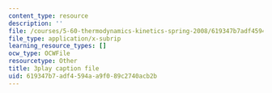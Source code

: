 ```yaml
---
content_type: resource
description: ''
file: /courses/5-60-thermodynamics-kinetics-spring-2008/619347b7adf4594aa9f089c2740acb2b_wCSl5eeMSDY.vtt
file_type: application/x-subrip
learning_resource_types: []
ocw_type: OCWFile
resourcetype: Other
title: 3play caption file
uid: 619347b7-adf4-594a-a9f0-89c2740acb2b
---
```

